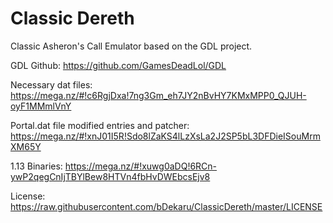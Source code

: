 # Classic Dereth
Classic Asheron's Call Emulator based on the GDL project.

GDL Github: https://github.com/GamesDeadLol/GDL

Necessary dat files: https://mega.nz/#!c6RgjDxa!7ng3Gm_eh7JY2nBvHY7KMxMPP0_QJUH-oyF1MMmlVnY

Portal.dat file modified entries and patcher: https://mega.nz/#!xnJ01I5R!Sdo8lZaKS4lLzXsLa2J2SP5bL3DFDieISouMrmXM65Y

1.13 Binaries: https://mega.nz/#!xuwg0aDQ!6RCn-ywP2qegCnIjTBYlBew8HTVn4fbHvDWEbcsEjv8

License: https://raw.githubusercontent.com/bDekaru/ClassicDereth/master/LICENSE